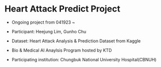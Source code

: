 # Heart Attack Predict Project

+ Ongoing project from 041923 ~

+ Participant: Heejung Lim, Gunho Chu

+ Dataset: Heart Attack Analysis & Prediction Dataset from Kaggle

+ Bio & Medical AI Anaylsis Program hosted by KTD

+ Participating institution: Chungbuk National University Hospital(CBNUH)
